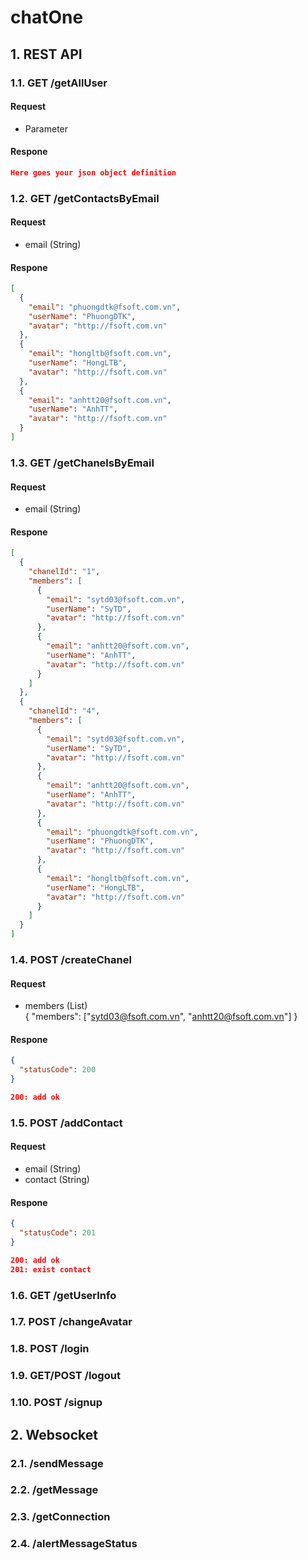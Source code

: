 # chatOne

## 1. REST API

### 1.1. GET /getAllUser
#### Request
- Parameter
#### Respone
```json
Here goes your json object definition
```

### 1.2. GET /getContactsByEmail
#### Request
- email (String)
#### Respone
```json
[
  {
    "email": "phuongdtk@fsoft.com.vn",
    "userName": "PhuongDTK",
    "avatar": "http://fsoft.com.vn"
  },
  {
    "email": "hongltb@fsoft.com.vn",
    "userName": "HongLTB",
    "avatar": "http://fsoft.com.vn"
  },
  {
    "email": "anhtt20@fsoft.com.vn",
    "userName": "AnhTT",
    "avatar": "http://fsoft.com.vn"
  }
]
```
### 1.3. GET /getChanelsByEmail
#### Request
- email (String)
#### Respone
```json
[
  {
    "chanelId": "1",
    "members": [
      {
        "email": "sytd03@fsoft.com.vn",
        "userName": "SyTD",
        "avatar": "http://fsoft.com.vn"
      },
      {
        "email": "anhtt20@fsoft.com.vn",
        "userName": "AnhTT",
        "avatar": "http://fsoft.com.vn"
      }
    ]
  },
  {
    "chanelId": "4",
    "members": [
      {
        "email": "sytd03@fsoft.com.vn",
        "userName": "SyTD",
        "avatar": "http://fsoft.com.vn"
      },
      {
        "email": "anhtt20@fsoft.com.vn",
        "userName": "AnhTT",
        "avatar": "http://fsoft.com.vn"
      },
      {
        "email": "phuongdtk@fsoft.com.vn",
        "userName": "PhuongDTK",
        "avatar": "http://fsoft.com.vn"
      },
      {
        "email": "hongltb@fsoft.com.vn",
        "userName": "HongLTB",
        "avatar": "http://fsoft.com.vn"
      }
    ]
  }
]
```
### 1.4. POST /createChanel
#### Request
- members (List<String>)  
{
  "members": ["sytd03@fsoft.com.vn", "anhtt20@fsoft.com.vn"]
 }
#### Respone
```json
{
  "statusCode": 200
}

200: add ok
```
### 1.5. POST /addContact
#### Request
- email (String) 
- contact (String)
#### Respone
```json
{
  "statusCode": 201
}

200: add ok
201: exist contact
```
### 1.6. GET /getUserInfo

### 1.7. POST /changeAvatar

### 1.8. POST /login

### 1.9. GET/POST /logout

### 1.10. POST /signup


## 2. Websocket

### 2.1. /sendMessage

### 2.2. /getMessage

### 2.3. /getConnection

### 2.4. /alertMessageStatus

